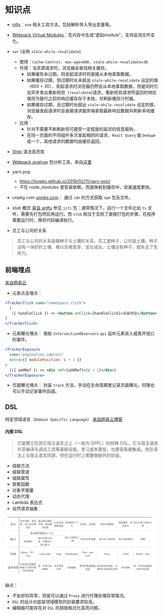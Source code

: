 # 知识点

- [mlly](https://www.npmjs.com/package/mlly)：`esm` 相关工具方法，包括解析导入导出变量等。
- [Webpack Virtual Modules](https://www.npmjs.com/package/webpack-virtual-modules)：在内存中生成“虚拟module”，支持监测文件变化。
- `swr` (全称 `stale-while-revalidate`)
  - 使用：`Cache-Control: max-age=600, stale-while-revalidate=30`
  - 作用：当资源请求时，浏览器会查找相关缓存。
    - 如果缓存未过期，则发起请求时将直接从本地拿取数据。
    - 如果缓存过期，但过期时长未超出 `stale-while-revalidate` 设定的值（600 + 30），发起请求时浏览器仍然会从本地拿取数据，但是同时它会异步发出重新校验（`revalidate`)请求。重新校验请求所返回的响应值将为替代之前的响应缓存存于本地，并刷新缓存计时器。
    - 如果缓存过期，且过期时长超出 `stale-while-revalidate` 设定的值，浏览器发起请求时会直接请求服务端拿取最新响应数据并刷新本地缓存。
  - 应用：
    - 针对不需要不断刷新但可接受一定程度的延迟的信息服务。
    - 在同一页面的不同组件多次发起相同的请求，`React Query` 能 `Dedupe` 成一个，其他请求的数据均由缓存返回。

- [Shiki](https://github.com/shikijs/shiki) 语法高亮库
- [Webpack analyse](https://webpack.github.io/analyse/) 包分析工具，来自[这里](https://zhuanlan.zhihu.com/p/370980997)
- yarn pnp
  - <https://loveky.github.io/2019/02/11/yarn-pnp/>
  - 不在 node_modules 里安装依赖，而是映射到缓存中，安装速度更快。
- unpkg.com
[unpkg.com](https://unpkg.com/)： 通过 `cdn` 的方式获取 `npm` 包及文件。
- stub 概念
[来自 antfu](https://antfu.me/posts/publish-esm-and-cjs)
参见 `jiti` 包：通常情况下，运行一个文件比如 `ts` 文件，需要先打包然后再运行。而 `stub` 相当于去除了直接打包的步骤，在程序需要运行时，再将代码编译执行。
- 员工与公司的关系

 > 员工与公司的关系就像种子与土壤的关系。员工是种子，公司是土壤。种子没有一块好的土壤，难以生根发芽，茁壮成长。土壤没有种子，就失去了生命力。

## 前端埋点

[来自网易云](https://github.com/x-orpheus/blog/blob/master/content/blog/web-track.md)

- 元素点击埋点：

```jsx
<TrackerClick name="namespace.click">
  {
   ({ handleClick }) => <button onClick={handleClick}>点击坑位</button>
}
</TrackerClick>
```

- 元素曝光埋点：
借助 `IntersectionObservers` `api` 监听元素进入或离开视口的事件。

```jsx
<TrackerExposure
  name="pagination.impress"
  extra={{ modulePosition: i + 1 }}
>
  {({ addRef }) => <div ref={addRef}>{i + 1}</div>}
</TrackerExposure>
```

- 页面曝光埋点：
封装 `track` 方法，手动在生命周期里记录页面曝光。同理也可以手动记录事件回调。

## DSL

特定领域语言（`Domain Specific Language`）
[来自网易云博客](https://github.com/x-orpheus/blog/blob/master/content/blog/dsl/index.md)

#### 内部 DSL
>
> 它是建立在其它宿主语言之上（一般为 GPPL）的特殊 DSL，它与宿主语言共享编译与调试工具等基础设施，学习成本更低，也更容易被集成。他在语法上与宿主语言同源，但在运行时上需要做额外的封装。

- 级联方法
- 级联管道
- 级联属性
- 嵌套函数
- 对象字面量
- 动态代理
- Lambda 表达式
- 自然语言抽象

![image-20220519235256312](05.assets/image-20220519235256312.png)

缺点：

- 不友好的异常，但是可以通过 `Proxy` 进行代理处理异常情况。
- `DSL` 的设计对底层领域模型的封装要求较高。
- 编辑器可能存在对 `DSL` 的排版格式化高亮问题。
